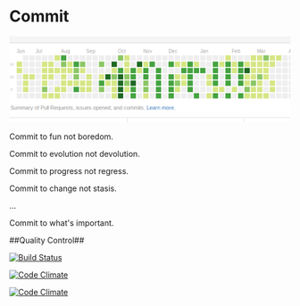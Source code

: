 Commit 
======

![Commit Image](resource/commit.bmp)

Commit to fun not boredom.

Commit to evolution not devolution.

Commit to progress not regress.

Commit to change not stasis.

...

Commit to what's important.

##Quality Control##

[![Build Status](https://travis-ci.org/dkinzer/commit.png?branch=trunk)](https://travis-ci.org/dkinzer/commit)

[![Code Climate](https://codeclimate.com/github/dkinzer/commit.png)](https://codeclimate.com/github/dkinzer/commit)

[![Code Climate](https://codeclimate.com/github/dkinzer/commit/coverage.png)](https://codeclimate.com/github/dkinzer/commit)
